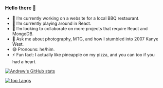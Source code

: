 ### Hello there 👋

- 🔭 I’m currently working on a website for a local BBQ restaurant.
- 🌱 I’m currently playing around in React.
- 👯 I’m looking to collaborate on more projects that require React and MongoDB.
- 💬 Ask me about photography, MTG, and how I stumbled into 2007 Kanye West.
- 😄 Pronouns: he/him.
- ⚡ Fun fact: I actually like pineapple on my pizza, and you can too if you had a heart.

[![Andrew's GitHub stats](https://github-readme-stats.vercel.app/api?username=andrewtranmsw&show_icons=true&theme=dracula)](https://github.com/andrewtranmsw/github-readme-stats)

[![Top Langs](https://github-readme-stats.vercel.app/api/top-langs/?username=andrewtranmsw&layout=compact&theme=dracula)](https://github.com/andrewtranmsw/github-readme-stats)

<!--
**AndrewTranMSW/andrewtranmsw** is a ✨ _special_ ✨ repository because its `README.md` (this file) appears on your GitHub profile.

Here are some ideas to get you started:

- 🔭 I’m currently working on ...
- 🌱 I’m currently learning ...
- 👯 I’m looking to collaborate on ...
- 🤔 I’m looking for help with ...
- 💬 Ask me about ...
- 📫 How to reach me: ...
- 😄 Pronouns: ...
- ⚡ Fun fact: ...
-->
